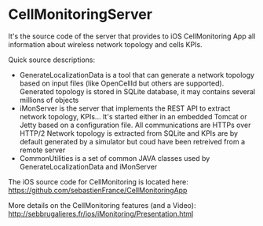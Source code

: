 # CellMonitoringServer

It's the source code of the server that provides to iOS CellMonitoring App all information about wireless network topology and cells KPIs.

Quick source descriptions:
- GenerateLocalizationData is a tool that can generate a network topology based on input files (like OpenCellId but others are supported). Generated topology is stored in SQLite database, it may contains several millions of objects
- iMonServer is the server that implements the REST API to extract network topology, KPIs... It's started either in an embedded Tomcat or Jetty based on a configuration file. All communications are HTTPs over HTTP/2
Network topology is extracted from SQLite and KPIs are by default generated by a simulator but coud have been retreived from a remote server
- CommonUtilities is a set of common JAVA classes used by GenerateLocalizationData and iMonServer

The iOS source code for CellMonitoring is located here: https://github.com/sebastienFrance/CellMonitoringApp

More details on the CellMonitoring features (and a Video): http://sebbrugalieres.fr/ios/iMonitoring/Presentation.html
